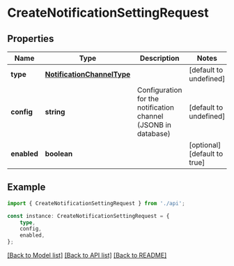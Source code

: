 # CreateNotificationSettingRequest


## Properties

Name | Type | Description | Notes
------------ | ------------- | ------------- | -------------
**type** | [**NotificationChannelType**](NotificationChannelType.md) |  | [default to undefined]
**config** | **string** | Configuration for the notification channel (JSONB in database) | [default to undefined]
**enabled** | **boolean** |  | [optional] [default to true]

## Example

```typescript
import { CreateNotificationSettingRequest } from './api';

const instance: CreateNotificationSettingRequest = {
    type,
    config,
    enabled,
};
```

[[Back to Model list]](../README.md#documentation-for-models) [[Back to API list]](../README.md#documentation-for-api-endpoints) [[Back to README]](../README.md)
